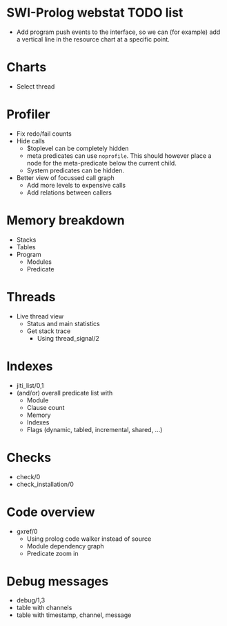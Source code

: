 # SWI-Prolog webstat TODO list

  - Add program push events to the interface, so we can (for example)
    add a vertical line in the resource chart at a specific point.

# Charts

  - Select thread

# Profiler

  - Fix redo/fail counts
  - Hide calls
    - $toplevel can be completely hidden
    - meta predicates can use `noprofile`.  This should however place
      a node for the meta-predicate below the current child.
    - System predicates can be hidden.
  - Better view of focussed call graph
    - Add more levels to expensive calls
    - Add relations between callers

# Memory breakdown

  - Stacks
  - Tables
  - Program
    - Modules
    - Predicate

# Threads

  - Live thread view
    - Status and main statistics
    - Get stack trace
      - Using thread_signal/2

# Indexes

  - jiti_list/0,1
  - (and/or) overall predicate list with
    - Module
    - Clause count
    - Memory
    - Indexes
    - Flags (dynamic, tabled, incremental, shared, ...)

# Checks

  - check/0
  - check_installation/0

# Code overview

  - gxref/0
    - Using prolog code walker instead of source
    - Module dependency graph
    - Predicate zoom in

# Debug messages

  - debug/1,3
  - table with channels
  - table with timestamp, channel, message
